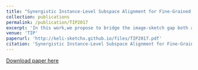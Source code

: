 ```yaml
---
title: "Synergistic Instance-Level Subspace Alignment for Fine-Grained Sketch-Based Image Retrieval"
collection: publications
permalink: /publication/TIP2017
excerpt: 'In this work,we propose to bridge the image-sketch gap both at the high-level via parts and attributes, as well as at the low-level, via introducing a new domain alignment method.'
venue: 'TIP'
paperurl: 'http://keli-sketchx.github.io/files/TIP2017.pdf'
citation: 'Synergistic Instance-Level Subspace Alignment for Fine-Grained Sketch-Based Image Retrieval.&quot; <i>TIP</i>.'
---
```


[Download paper here](http://keli-sketchx.github.io/files/TIP2017.pdf)
